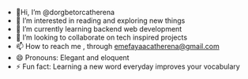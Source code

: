 - 👋Hi, I’m @dorgbetorcatherena
- 👀 I’m interested in reading and exploring new things
- 🌱 I’m currently learning backend web development
- 💞️ I’m looking to collaborate on tech inspired projects
- 📫 How to reach me , through emefayaacatherena@gmail.com
- 😄 Pronouns: Elegant and eloquent
- ⚡ Fun fact: Learning a new word everyday improves your vocabulary

<!---
dorgbetorcatherena/dorgbetorcatherena is a ✨ special ✨ repository because its `README.md` (this file) appears on your GitHub profile.
You can click the Preview link to take a look at your changes.
--->
